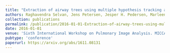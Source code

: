 ```yaml
---
title: "Extraction of airway trees using multiple hypothesis tracking and template matching"
authors: Raghavendra Selvan, Jens Petersen, Jesper H. Pedersen, Marleen de Bruijne
collection: publications
permalink: /publication/2016-01-01-Extraction-of-airway-trees-using-multiple-hypothesis-tracking-and-template-matching
date: 2016-01-01
venue: 'Sixth International Workshop on Pulmonary Image Analysis. MICCAI'
pubtype: 'conference'
paperurl: https://arxiv.org/abs/1611.08131
---
```

